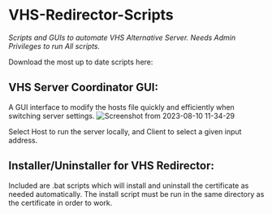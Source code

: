 # VHS-Redirector-Scripts
_Scripts and GUIs to automate VHS Alternative Server. Needs Admin Privileges to run All scripts._

Download the most up to date scripts here: ![]()



**VHS Server Coordinator GUI:**
------------------------------
A GUI interface to modify the hosts file quickly and efficiently when switching server settings. 
![Screenshot from 2023-08-10 11-34-29](https://github.com/SkelXton/VHS-Redirector-Scripts/assets/57548041/2faf28e5-f705-4486-8e18-09c8994862b4)

Select Host to run the server locally, and Client to select a given input address. 

**Installer/Uninstaller for VHS Redirector:**
-------------------------------
Included are .bat scripts which will install and uninstall the certificate as needed automatically. 
The install script must be run in the same directory as the certificate in order to work.
